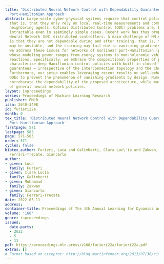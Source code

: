 ```yaml
---
title: 'Distributed Neural Network Control with Dependability Guarantees: a Compositional
  Port-Hamiltonian Approach'
abstract: Large-scale cyber-physical systems require that control policies are distributed,
  that is, that they only rely on local real-time measurements and communication with
  neighboring agents. Optimal Distributed Control (ODC) problems are, however, highly
  intractable even in seemingly simple cases. Recent work has thus proposed training
  Neural Network (NN) distributed controllers. A main challenge of NN controllers
  is that they are not dependable during and after training, that is, the closed-loop  system
  may be unstable, and the training may fail due to vanishing gradients. In this paper,
  we address these issues for networks of nonlinear port-Hamiltonian (pH) systems,
  whose modeling power ranges from energy systems to non-holonomic vehicles and chemical
  reactions. Specifically, we embrace the compositional properties of pH systems to
  characterize deep Hamiltonian control policies with built-in closed-loop stability
  guarantees – irrespective of the interconnection topology and the chosen NN parameters.
  Furthermore, our setup enables leveraging recent results on well-behaved neural
  ODEs to prevent the phenomenon of vanishing gradients by design. Numerical experiments
  corroborate the dependability of the proposed architecture, while matching the performance
  of general neural network policies.
layout: inproceedings
series: Proceedings of Machine Learning Research
publisher: PMLR
issn: 2640-3498
id: furieri22a
month: 0
tex_title: 'Distributed Neural Network Control with Dependability Guarantees: a Compositional
  Port-Hamiltonian Approach'
firstpage: 571
lastpage: 583
page: 571-583
order: 571
cycles: false
bibtex_author: Furieri, Luca and Galimberti, Clara Luc\'ia and Zakwan, Muhammad and
  Ferrari-Trecate, Giancarlo
author:
- given: Luca
  family: Furieri
- given: Clara Lucía
  family: Galimberti
- given: Muhammad
  family: Zakwan
- given: Giancarlo
  family: Ferrari-Trecate
date: 2022-05-11
address:
container-title: Proceedings of The 4th Annual Learning for Dynamics and Control Conference
volume: '168'
genre: inproceedings
issued:
  date-parts:
  - 2022
  - 5
  - 11
pdf: https://proceedings.mlr.press/v168/furieri22a/furieri22a.pdf
extras: []
# Format based on citeproc: http://blog.martinfenner.org/2013/07/30/citeproc-yaml-for-bibliographies/
---
```

